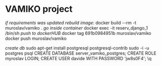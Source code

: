 # VAMIKO project
*if requirements was updated rebuild image:*
docker build --rm -t muroslav/vamiko .
*go inside container*
docker exec -it reserv_django_1 /bin/sh
*push to dockerHUB*
docker tag 691b0984951b muroslav/vamiko
docker push muroslav/vamiko

*create db*
sudo apt-get install postgresql postgresql-contrib
sudo -i -u postgres
psql
CREATE DATABASE server_vamiko_postgres;
CREATE ROLE myroslav LOGIN;
CREATE USER davide WITH PASSWORD 'jw8s0F4';
\q